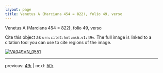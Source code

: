 ```yaml
---
layout: page
title: Venetus A (Marciana 454 = 822), folio 49, verso
---
```


Venetus A (Marciana 454 = 822), folio 49, verso

Cite this object as `urn:cite2:hmt:msA.v1:49v`.  The full image is linked to a citation tool you can use to cite regions of the image.

[![VA049VN_0551](http://www.homermultitext.org/iipsrv?IIIF=/project/homer/pyramidal/deepzoom/hmt/vaimg/2017a/VA049VN_0551.tif/full/800,/0/default.jpg)](http://www.homermultitext.org/ict2/?urn=urn:cite2:hmt:vaimg.2017a:VA049VN_0551) 

---

previous:  [49r](../49r/) | next: [50r](../50r/)